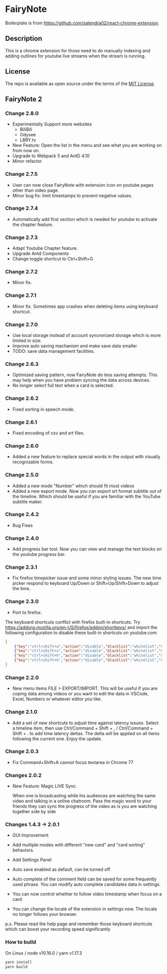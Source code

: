 # FairyNote

Boilerplate is from <https://github.com/satendra02/react-chrome-extension>.

## Description

This is a chrome extension for those need to do manually indexing and adding outlines for youtube live streams when the stream is running.

## License

The repo is available as open source under the terms of the [MIT License](http://opensource.org/licenses/MIT).

## FairyNote 2

### Change 2.8.0

- Experimentally Support more websites
  - BiliBili
  - Odysee
  - LBRY.tv
- New Feature: Open the list in the menu and see what you are working on from now on.
- Upgrade to Webpack 5 and AntD 4.10
- Minor refactor

### Change 2.7.5

- User can now close FairyNote with extension icon on youtube pages other than video page.
- Minor bug fix: limit timestamps to prevent negative values.

### Change 2.7.4

- Automatically add first section which is needed for youtube to activate the chapter feature.

### Change 2.7.3

- Adapt Youtube Chapter feature.
- Upgrade Antd Components
- Change toggle shortcut to Ctrl+Shift+G

### Change 2.7.2

- Minor fix.

### Change 2.7.1

- Minor fix. Sometimes app crashes when deleting items using keyboard shortcut.

### Change 2.7.0

- Use local storage instead of account syncronized storage which is more limited in size.
- Improve auto saving machanism and make save data smaller
- TODO: save data management facilities.

### Change 2.6.3

- Optimized saving pattern, now FairyNote do less saving attempts. This may help when you have problem syncing the data across devices.
- No longer select full text when a card is selected.

### Change 2.6.2

- Fixed sorting in speech mode.

### Change 2.6.1

- Fixed encoding of csv and srt files.

### Change 2.6.0

- Added a new feature to replace special words in the output with visually recognizable forms.

### Change 2.5.0

- Added a new mode "Number" which should fit most videos
- Added a new export mode. Now you can export srt format subtitle out of the timeline. Which should be useful if you are familiar with the YouTube subtitle maker.

### Change 2.4.2

- Bug Fixes

### Change 2.4.0

- Add progress bar tool. Now you can view and manage the text blocks on the youtube progress bar.

### Change 2.3.1

- Fix firefox timepicker issue and some minor styling issues. The new time picker respond to keyboard Up/Down or Shift+Up/Shift+Down to adjust the time.

### Change 2.3.0

- Port to firefox.

The keyboard shortcuts conflict with firefox built-in shortcuts. Try <https://addons.mozilla.org/en-US/firefox/addon/shortkeys/> and import the following configuration to disable these built-in shortcuts on youtube.com

```json
[
    {"key":"ctrl+shift+a","action":"disable","blacklist":"whitelist","sites":"*youtube.com*","open":false,"exported":true,"sitesArray":["*youtube.com*"],"activeInInputs":true},
    {"key":"ctrl+shift+x","action":"disable","blacklist":"whitelist","sites":"*youtube.com*","open":false,"exported":true,"sitesArray":["*youtube.com*"],"activeInInputs":true},
    {"key":"ctrl+shift+h","action":"disable","blacklist":"whitelist","sites":"*youtube.com*","open":false,"activeInInputs":true,"exported":true,"sitesArray":["*youtube.com*"]},
    {"key":"ctrl+shift+k","action":"disable","blacklist":"whitelist","sites":"*youtube.com*","open":false,"activeInInputs":true,"exported":true,"sitesArray":["*youtube.com*"]}
]
```

### Change 2.2.0

- New menu items FILE > EXPORT/IMPORT. This will be useful if you are coping data among videos or you want to edit the data in VSCode, Excel, Numbers or whatever editor you like.

### Change 2.1.0

- Add a set of new shortcuts to adjust time against latency issues. Select a timeline item, then use Ctrl/Command + Shift + , /  Ctrl/Command + Shift + . to add time latency deltas. The delta will be applied on all items following the current one. Enjoy the update.

### Change 2.0.3

- Fix Command+Shift+A cannot focus textarea in Chrome 77

### Changes 2.0.2

- New Feature: Magic LIVE Sync.
  
  When one is broadcasting while his audiences are watching the same video and talking in a online chatroom. Pass the magic word to your friends they can sync the progress of the video as is you are watching together side by side

### Changes 1.4.3 -> 2.0.1

- GUI Improvement

- Add multiple modes with different "new card" and "card sorting" behaviors.

- Add Settings Panel

- Auto save enabled as default, can be turned off

- Auto complete of the comment field can be saved for some frequently used phrase. You can modify auto complete candidates data in settings.

- You can now control whether to follow video timestamp when focus on a card

- You can change the locale of the extension in settings now. The locale no longer follows your browser.

p.s. Please read the help page and remember those keyboard shortcuts which can boost your recording speed significantly

### How to build

On Linux / node v10.16.0 / yarn v1.17.3

```bash
yarn install
yarn build
```
